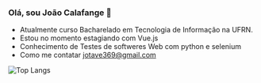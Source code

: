### Olá, sou João Calafange 👋
  - Atualmente curso Bacharelado em Tecnologia de Informação na UFRN.
  - Estou no momento estagiando com Vue.js
  - Conhecimento de Testes de softweres Web com python e selenium
  - Como me contatar jotave369@gmail.com

  ![Top Langs](https://github-readme-stats.vercel.app/api/top-langs/?username=anuraghazra&layout=compact)
